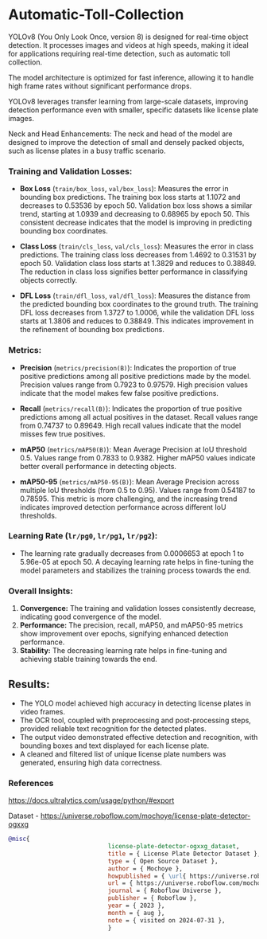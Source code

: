 # Automatic-Toll-Collection

YOLOv8 (You Only Look Once, version 8) is designed for real-time object detection. It processes images and videos at high speeds, making it ideal for applications requiring real-time detection, such as automatic toll collection.

The model architecture is optimized for fast inference, allowing it to handle high frame rates without significant performance drops.

YOLOv8 leverages transfer learning from large-scale datasets, improving detection performance even with smaller, specific datasets like license plate images.

Neck and Head Enhancements: The neck and head of the model are designed to improve the detection of small and densely packed objects, such as license plates in a busy traffic scenario.

### **Training and Validation Losses:**
- **Box Loss** (`train/box_loss`, `val/box_loss`): Measures the error in bounding box predictions. The training box loss starts at 1.1072 and decreases to 0.53536 by epoch 50. Validation box loss shows a similar trend, starting at 1.0939 and decreasing to 0.68965 by epoch 50. This consistent decrease indicates that the model is improving in predicting bounding box coordinates.
  
- **Class Loss** (`train/cls_loss`, `val/cls_loss`): Measures the error in class predictions. The training class loss decreases from 1.4692 to 0.31531 by epoch 50. Validation class loss starts at 1.3829 and reduces to 0.38849. The reduction in class loss signifies better performance in classifying objects correctly.

- **DFL Loss** (`train/dfl_loss`, `val/dfl_loss`): Measures the distance from the predicted bounding box coordinates to the ground truth. The training DFL loss decreases from 1.3727 to 1.0006, while the validation DFL loss starts at 1.3806 and reduces to 0.38849. This indicates improvement in the refinement of bounding box predictions.

### **Metrics:**
- **Precision** (`metrics/precision(B)`): Indicates the proportion of true positive predictions among all positive predictions made by the model. Precision values range from 0.7923 to 0.97579. High precision values indicate that the model makes few false positive predictions.

- **Recall** (`metrics/recall(B)`): Indicates the proportion of true positive predictions among all actual positives in the dataset. Recall values range from 0.74737 to 0.89649. High recall values indicate that the model misses few true positives.

- **mAP50** (`metrics/mAP50(B)`): Mean Average Precision at IoU threshold 0.5. Values range from 0.7833 to 0.9382. Higher mAP50 values indicate better overall performance in detecting objects.

- **mAP50-95** (`metrics/mAP50-95(B)`): Mean Average Precision across multiple IoU thresholds (from 0.5 to 0.95). Values range from 0.54187 to 0.78595. This metric is more challenging, and the increasing trend indicates improved detection performance across different IoU thresholds.

### **Learning Rate** (`lr/pg0`, `lr/pg1`, `lr/pg2`):
- The learning rate gradually decreases from 0.0006653 at epoch 1 to 5.96e-05 at epoch 50. A decaying learning rate helps in fine-tuning the model parameters and stabilizes the training process towards the end.

### **Overall Insights:**
1. **Convergence:** The training and validation losses consistently decrease, indicating good convergence of the model.
2. **Performance:** The precision, recall, mAP50, and mAP50-95 metrics show improvement over epochs, signifying enhanced detection performance.
3. **Stability:** The decreasing learning rate helps in fine-tuning and achieving stable training towards the end.


## Results:
- The YOLO model achieved high accuracy in detecting license plates in video frames.
- The OCR tool, coupled with preprocessing and post-processing steps, provided reliable text recognition for the detected plates.
- The output video demonstrated effective detection and recognition, with bounding boxes and text displayed for each license plate.
- A cleaned and filtered list of unique license plate numbers was generated, ensuring high data correctness.


### References

https://docs.ultralytics.com/usage/python/#export

Dataset - https://universe.roboflow.com/mochoye/license-plate-detector-ogxxg

```bibtex
@misc{
                            license-plate-detector-ogxxg_dataset,
                            title = { License Plate Detector Dataset },
                            type = { Open Source Dataset },
                            author = { Mochoye },
                            howpublished = { \url{ https://universe.roboflow.com/mochoye/license-plate-detector-ogxxg } },
                            url = { https://universe.roboflow.com/mochoye/license-plate-detector-ogxxg },
                            journal = { Roboflow Universe },
                            publisher = { Roboflow },
                            year = { 2023 },
                            month = { aug },
                            note = { visited on 2024-07-31 },
                            }
```

